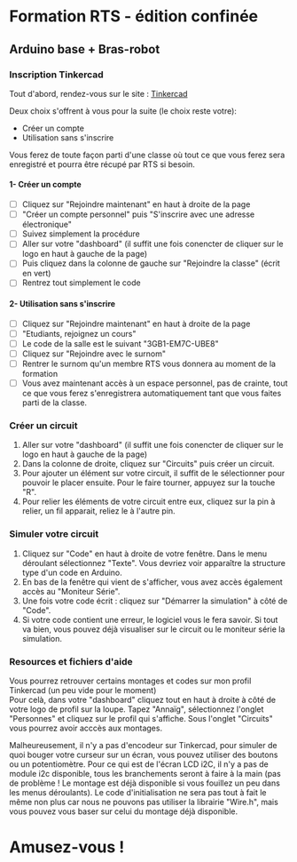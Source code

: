 # Formation RTS - édition confinée
## Arduino base + Bras-robot

### Inscription Tinkercad

Tout d'abord, rendez-vous sur le site : [Tinkercad](https://www.tinkercad.com/)

Deux choix s'offrent à vous pour la suite (le choix reste votre): 
- Créer un compte
- Utilisation sans s'inscrire  

Vous ferez de toute façon parti d'une classe où tout ce que vous ferez sera enregistré et pourra être récupé par RTS si besoin.


#### 1- Créer un compte
  - [ ] Cliquez sur "Rejoindre maintenant" en haut à droite de la page
  - [ ] "Créer un compte personnel" puis "S'inscrire avec une adresse électronique"
  - [ ] Suivez simplement la procédure
  - [ ] Aller sur votre "dashboard" (il suffit une fois conencter de cliquer sur le logo en haut à gauche de la page)
  - [ ] Puis cliquez dans la colonne de gauche sur "Rejoindre la classe" (écrit en vert)
  - [ ] Rentrez tout simplement le code

#### 2- Utilisation sans s'inscrire
  - [ ] Cliquez sur "Rejoindre maintenant" en haut à droite de la page
  - [ ] "Etudiants, rejoignez un cours"
  - [ ] Le code de la salle est le suivant "3GB1-EM7C-UBE8"
  - [ ] Cliquez sur "Rejoindre avec le surnom"
  - [ ] Rentrer le surnom qu'un membre RTS vous donnera au moment de la formation
  - [ ] Vous avez maintenant accès à un espace personnel, pas de crainte, tout ce que vous ferez s'enregistrera automatiquement tant que vous faites parti de la classe.

### Créer un circuit

  1. Aller sur votre "dashboard" (il suffit une fois conencter de cliquer sur le logo en haut à gauche de la page)
  2. Dans la colonne de droite, cliquez sur "Circuits" puis créer un circuit.
  3. Pour ajouter un élément sur votre circuit, il suffit de le sélectionner pour pouvoir le placer ensuite. Pour le faire tourner, appuyez sur la touche "R".
  4. Pour relier les éléments de votre circuit entre eux, cliquez sur la pin à relier, un fil apparait, reliez le à l'autre pin.

### Simuler votre circuit
  
  1. Cliquez sur "Code" en haut à droite de votre fenêtre. Dans le menu déroulant sélectionnez "Texte". Vous devriez voir apparaître la structure type d'un code en Arduino.
  2. En bas de la fenêtre qui vient de s'afficher, vous avez accès également accès au "Moniteur Série".
  3. Une fois votre code écrit : cliquez sur "Démarrer la simulation" à côté de "Code".
  4. Si votre code contient une erreur, le logiciel vous le fera savoir. Si tout va bien, vous pouvez déjà visualiser sur le circuit ou le moniteur série la simulation.

### Resources et fichiers d'aide
  
Vous pourrez retrouver certains montages et codes sur mon profil Tinkercad (un peu vide pour le moment)  
Pour celà, dans votre "dashboard" cliquez tout en haut à droite à côté de votre logo de profil sur la loupe. Tapez "Annaïg", sélectionnez l'onglet "Personnes" et cliquez sur le profil qui s'affiche. Sous l'onglet "Circuits" vous pourrez avoir acccès aux montages. 

Malheureusement, il n'y a pas d'encodeur sur Tinkercad, pour simuler de quoi bouger votre curseur sur un écran, vous pouvez utiliser des boutons ou un potentiomètre. Pour ce qui est de l'écran LCD i2C, il n'y a pas de module i2c disponible, tous les branchements seront à faire à la main (pas de problème ! Le montage est déjà disponible si vous fouillez un peu dans les menus déroulants). Le code d'initialisation ne sera pas tout à fait le même non plus car nous ne pouvons pas utiliser la librairie "Wire.h", mais vous pouvez vous baser sur celui du montage déjà disponible.

# Amusez-vous ! 


